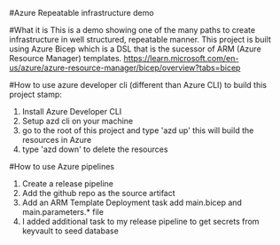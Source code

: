 #Azure Repeatable infrastructure demo

#What it is
This is a demo showing one of the many paths to create infrastructure in well structured, repeatable manner. This project is built using Azure Bicep which is a DSL that is the sucessor of ARM (Azure Resource Manager) templates. https://learn.microsoft.com/en-us/azure/azure-resource-manager/bicep/overview?tabs=bicep

#How to use azure developer cli (different than Azure CLI) to build this project stamp:

1. Install Azure Developer CLI
2. Setup azd cli on your machine
3. go to the root of this project and type 'azd up' this will build the resources in Azure
4. type 'azd down' to delete the resources

#How to use Azure pipelines

1. Create a release pipeline
2. Add the github repo as the source artifact
3. Add an ARM Template Deployment task add main.bicep and main.parameters.* file 
4. I added additional task to my release pipeline to get secrets from keyvault to seed database